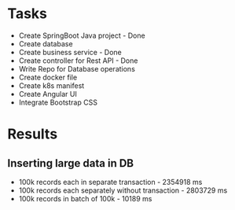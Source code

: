 # Tasks

* Create SpringBoot Java project - Done
* Create database
* Create business service - Done
* Create controller for Rest API - Done
* Write Repo for Database operations
* Create docker file
* Create k8s manifest
* Create Angular UI
* Integrate Bootstrap CSS

# Results

## Inserting large data in DB
* 100k records each in separate transaction - 2354918 ms
* 100k records each separately without transaction - 2803729 ms
* 100k records in batch of 100k - 10189 ms

